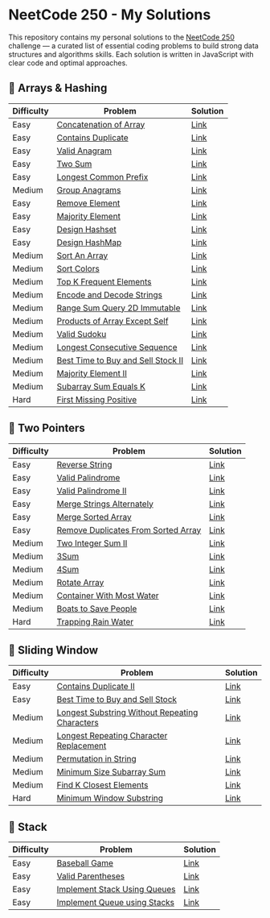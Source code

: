 # NeetCode 250 - My Solutions

This repository contains my personal solutions to the [NeetCode 250](https://neetcode.io/practice?tab=neetcode250) challenge — a curated list of essential coding problems to build strong data structures and algorithms skills.
Each solution is written in JavaScript with clear code and optimal approaches.


## 🧮 Arrays & Hashing

| Difficulty | Problem | Solution |
|------------|---------|----------|
| Easy | [Concatenation of Array](https://neetcode.io/problems/concatenation-of-array?list=neetcode250) | [Link](./Arrays%20&%20Hashing/01_ConcatenationOfArray.js) |
| Easy | [Contains Duplicate](https://neetcode.io/problems/duplicate-integer?list=neetcode250) | [Link](./Arrays%20&%20Hashing/02_ContainsDuplicate.js) |
| Easy | [Valid Anagram](https://neetcode.io/problems/is-anagram?list=neetcode250) | [Link](./Arrays%20&%20Hashing/03_ValidAnagram.js) |
| Easy | [Two Sum](https://neetcode.io/problems/two-integer-sum?list=neetcode250) | [Link](./Arrays%20&%20Hashing/04_TwoSum.js) |
| Easy | [Longest Common Prefix](https://neetcode.io/problems/longest-common-prefix?list=neetcode250) | [Link](./Arrays%20&%20Hashing/05_LongestCommonPrefix.js) |
| Medium | [Group Anagrams](https://neetcode.io/problems/anagram-groups?list=neetcode250) | [Link](./Arrays%20&%20Hashing/06_GroupAnagrams.js) |
| Easy | [Remove Element](https://neetcode.io/problems/remove-element?list=neetcode250) | [Link](./Arrays%20&%20Hashing/07_RemoveElement.js) |
| Easy | [Majority Element](https://neetcode.io/problems/majority-element?list=neetcode250) | [Link](./Arrays%20&%20Hashing/08_MajorityElement.js) |
| Easy | [Design Hashset](https://neetcode.io/problems/design-hashset?list=neetcode250) | [Link](./Arrays%20&%20Hashing/09_MyHashSet.js) |
| Easy | [Design HashMap](https://neetcode.io/problems/design-hashmap?list=neetcode250) | [Link](./Arrays%20&%20Hashing/10_DesignHashmap.js) |
| Medium | [Sort An Array](https://neetcode.io/problems/sort-an-array?list=neetcode250) | [Link](./Arrays%20&%20Hashing/11_SortAnArray.js) |
| Medium | [Sort Colors](https://neetcode.io/problems/sort-colors?list=neetcode250) | [Link](./Arrays%20&%20Hashing/12_SortColors.js) |
| Medium | [Top K Frequent Elements](https://neetcode.io/problems/top-k-elements-in-list?list=neetcode250) | [Link](./Arrays%20&%20Hashing/13_TopKFrequentElements.js) |
| Medium | [Encode and Decode Strings](https://neetcode.io/problems/string-encode-and-decode?list=neetcode250) | [Link](./Arrays%20&%20Hashing/14_EncodeAndDecodeStrings.js) |
| Medium | [Range Sum Query 2D Immutable](https://neetcode.io/problems/range-sum-query-2d-immutable?list=neetcode250) | [Link](./Arrays%20&%20Hashing/15_RangeSumQuery2DImmutable.js) |
| Medium | [Products of Array Except Self](https://neetcode.io/problems/products-of-array-discluding-self?list=neetcode250) | [Link](./Arrays%20&%20Hashing/16_ProductsOfArrayExceptSelf.js) |
| Medium | [Valid Sudoku](https://neetcode.io/problems/valid-sudoku?list=neetcode250) | [Link](./Arrays%20&%20Hashing/17_ValidSudoku.js) |
| Medium | [Longest Consecutive Sequence](https://neetcode.io/problems/longest-consecutive-sequence?list=neetcode250) | [Link](./Arrays%20&%20Hashing/18_LongestConsecutiveSequence.js) |
| Medium | [Best Time to Buy and Sell Stock II](https://neetcode.io/problems/best-time-to-buy-and-sell-stock-ii?list=neetcode250) | [Link](./Arrays%20&%20Hashing/19_BestTimeToBuyAndSellStockII.js) |
| Medium | [Majority Element II](https://neetcode.io/problems/majority-element-ii?list=neetcode250) | [Link](./Arrays%20&%20Hashing/20_MajorityElementII.js) |
| Medium | [Subarray Sum Equals K](https://neetcode.io/problems/subarray-sum-equals-k?list=neetcode250) | [Link](./Arrays%20&%20Hashing/21_SubarraySumEqualsK.js) |
| Hard | [First Missing Positive](https://neetcode.io/problems/first-missing-positive?list=neetcode250) | [Link](./Arrays%20&%20Hashing/22_FirstMissingPositive.js) |


## 👣 Two Pointers

| Difficulty | Problem | Solution |
|------------|---------|----------|
| Easy | [Reverse String](https://neetcode.io/problems/reverse-string?list=neetcode250) | [Link](./Two%20Pointers/01_ReverseString.js) |
| Easy | [Valid Palindrome](https://neetcode.io/problems/is-palindrome?list=neetcode250) | [Link](./Two%20Pointers/02_ValidPalindrome.js) |
| Easy | [Valid Palindrome II](https://neetcode.io/problems/valid-palindrome-ii?list=neetcode250) | [Link](./Two%20Pointers/03_ValidPalindromeII.js) |
| Easy | [Merge Strings Alternately](https://neetcode.io/problems/merge-strings-alternately?list=neetcode250) | [Link](./Two%20Pointers/04_MergeStringsAlternately.js) |
| Easy | [Merge Sorted Array](https://neetcode.io/problems/merge-sorted-array?list=neetcode250) | [Link](./Two%20Pointers/05_MergeSortedArray.js) |
| Easy | [Remove Duplicates From Sorted Array](https://neetcode.io/problems/remove-duplicates-from-sorted-array?list=neetcode250) | [Link](./Two%20Pointers/06_RemoveDuplicatesFromSortedArray.js) |
| Medium | [Two Integer Sum II](https://neetcode.io/problems/two-integer-sum-ii?list=neetcode250) | [Link](./Two%20Pointers/07_TwoIntegerSumII.js) |
| Medium | [3Sum](https://neetcode.io/problems/three-integer-sum?list=neetcode250) | [Link](./Two%20Pointers/08_3Sum.js) |
| Medium | [4Sum](https://neetcode.io/problems/4sum?list=neetcode250) | [Link](./Two%20Pointers/09_4Sum.js) |
| Medium | [Rotate Array](https://neetcode.io/problems/rotate-array?list=neetcode250) | [Link](./Two%20Pointers/10_RotateArray.js) |
| Medium | [Container With Most Water](https://neetcode.io/problems/max-water-container?list=neetcode250) | [Link](./Two%20Pointers/11_ContainerWithMostWater.js) |
| Medium | [Boats to Save People](https://neetcode.io/problems/boats-to-save-people?list=neetcode250) | [Link](./Two%20Pointers/12_BoatstoSavePeople.js) |
| Hard | [Trapping Rain Water](https://neetcode.io/problems/trapping-rain-water?list=neetcode250) | [Link](./Two%20Pointers/13_TrappingRainWater.js) |


## 📏 Sliding Window

| Difficulty | Problem | Solution |
|------------|---------|----------|
| Easy | [Contains Duplicate II](https://neetcode.io/problems/contains-duplicate-ii?list=neetcode250) | [Link](./Sliding%20Window/01_ContainsDuplicateII.js) |
| Easy | [Best Time to Buy and Sell Stock](https://neetcode.io/problems/buy-and-sell-crypto?list=neetcode250) | [Link](./Sliding%20Window/02_BestTimetoBuyandSellStock.js) |
| Medium | [Longest Substring Without Repeating Characters](https://neetcode.io/problems/longest-substring-without-duplicates?list=neetcode250) | [Link](./Sliding%20Window/03_LongestSubstringWithoutRepeatingCharacters.js) |
| Medium | [Longest Repeating Character Replacement](https://neetcode.io/problems/longest-repeating-substring-with-replacement?list=neetcode250) | [Link](./Sliding%20Window/04_LongestRepeatingCharacterReplacement.js) |
| Medium | [Permutation in String](https://neetcode.io/problems/permutation-string?list=neetcode250) | [Link](./Sliding%20Window/05_PermutationinString.js) |
| Medium | [Minimum Size Subarray Sum](https://neetcode.io/problems/minimum-size-subarray-sum?list=neetcode250) | [Link](./Sliding%20Window/06_MinimumSizeSubarraySum.js) |
| Medium | [Find K Closest Elements](https://neetcode.io/problems/find-k-closest-elements?list=neetcode250) | [Link](./Sliding%20Window/07_FindKClosestElements.js) |
| Hard | [Minimum Window Substring](https://neetcode.io/problems/minimum-window-with-characters?list=neetcode250) | [Link](./Sliding%20Window/08_MinimumWindowSubstring.js) |


## 🥞 Stack

| Difficulty | Problem | Solution |
|------------|---------|----------|
| Easy | [Baseball Game](https://neetcode.io/problems/baseball-game?list=neetcode250) | [Link](./Stack/01_BaseballGame.js) |
| Easy | [Valid Parentheses](https://neetcode.io/problems/validate-parentheses?list=neetcode250) | [Link](./Stack/02_ValidParentheses.js) |
| Easy | [Implement Stack Using Queues](https://neetcode.io/problems/implement-stack-using-queues?list=neetcode250) | [Link](./Stack/03_ImplementStackUsingQueues.js) |
| Easy | [Implement Queue using Stacks](https://neetcode.io/problems/implement-queue-using-stacks?list=neetcode250) | [Link](./Stack/04_ImplementQueueUsingStacks.js) |


